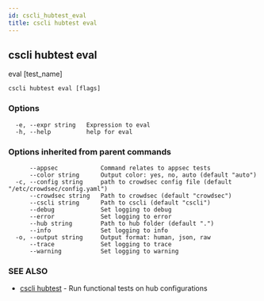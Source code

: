 ```yaml
---
id: cscli_hubtest_eval
title: cscli hubtest eval
---
```

## cscli hubtest eval

eval [test_name]

```
cscli hubtest eval [flags]
```

### Options

```
  -e, --expr string   Expression to eval
  -h, --help          help for eval
```

### Options inherited from parent commands

```
      --appsec            Command relates to appsec tests
      --color string      Output color: yes, no, auto (default "auto")
  -c, --config string     path to crowdsec config file (default "/etc/crowdsec/config.yaml")
      --crowdsec string   Path to crowdsec (default "crowdsec")
      --cscli string      Path to cscli (default "cscli")
      --debug             Set logging to debug
      --error             Set logging to error
      --hub string        Path to hub folder (default ".")
      --info              Set logging to info
  -o, --output string     Output format: human, json, raw
      --trace             Set logging to trace
      --warning           Set logging to warning
```

### SEE ALSO

* [cscli hubtest](/cscli/cscli_hubtest.md)	 - Run functional tests on hub configurations

